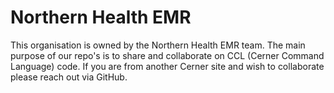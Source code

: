 # Northern Health EMR
This organisation is owned by the Northern Health EMR team. The main purpose of our repo's is to share and collaborate on CCL (Cerner Command Language) code. If you are from another Cerner site and wish to collaborate please reach out via GitHub.
